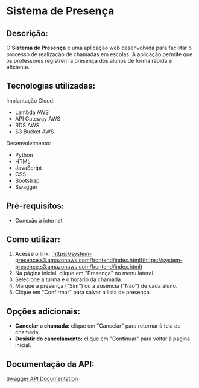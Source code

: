 # Sistema de Presença

## Descrição:

O **Sistema de Presença** é uma aplicação web desenvolvida para facilitar o processo de realização de chamadas em escolas. A aplicação permite que os professores registrem a presença dos alunos de forma rápida e eficiente.

## Tecnologias utilizadas:
Implantação Cloud:
- Lambda AWS
- API Gateway AWS
- RDS AWS
- S3 Bucket AWS

Desenvolvimento:
- Python
- HTML
- JavaScript
- CSS
- Bootstrap
- Swagger

## Pré-requisitos:

- Conexão à internet

## Como utilizar:

1. Acesse o link: [https://system-presence.s3.amazonaws.com/frontend/index.html](https://system-presence.s3.amazonaws.com/frontend/index.html)
2. Na página inicial, clique em "Presença" no menu lateral.
3. Selecione a turma e o horário da chamada.
4. Marque a presença ("Sim") ou a ausência ("Não") de cada aluno.
5. Clique em "Confirmar" para salvar a lista de presença.

## Opções adicionais:

- **Cancelar a chamada:** clique em "Cancelar" para retornar à tela de chamada.
- **Desistir do cancelamento:** clique em "Continuar" para voltar à página inicial.

## Documentação da API:

[Swagger API Documentation](https://app.swaggerhub.com/apis-docs/sousa8/system-presence/2024-04-01#/default/post_postListPresence)
